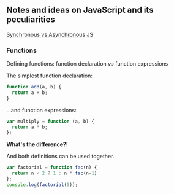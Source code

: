 ## Notes and ideas on JavaScript and its peculiarities ##

[Synchronous vs Asynchronous JS](asyncPattern/async.md)

### Functions

Defining functions: function declaration _vs_ function expressions

The simplest function declaration:

```javascript
function add(a, b) {
  return a + b;
}
```

...and function expressions:

```javascript
var multiply = function (a, b) {
  return a * b;
};
```

__What's the difference?!__

And both definitions can be used together.

```javascript
var factorial = function fac(n) {
  return n < 2 ? 1 : n * fac(n-1)
};
console.log(factorial(5));
```

